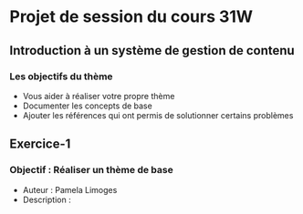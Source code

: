 # Projet de session du cours 31W

## Introduction à un système de gestion de contenu

### Les objectifs du thème
- Vous aider à réaliser votre propre thème
- Documenter les concepts de base
- Ajouter les références qui ont permis de solutionner certains problèmes

## Exercice-1

### Objectif : Réaliser un thème de base 
- Auteur : Pamela Limoges
- Description :
